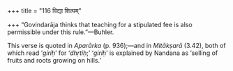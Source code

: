 +++
title = "116 विद्या शिल्पम्"

+++
“Govindarāja thinks that teaching for a stipulated fee is also
permissible under this rule.”—Buhler.

This verse is quoted in *Aparārka* (p. 936);—and in *Mitākṣarā* (3.42),
both of which read ‘*giriḥ*’ for ‘*dhṛtiḥ*;’ ‘*giriḥ*’ is explained by
Nandana as ‘selling of fruits and roots growing on hills.’


